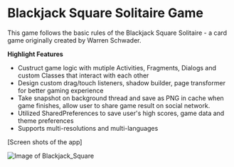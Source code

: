 # Blackjack Square Solitaire Game

This game follows the basic rules of the Blackjack Square Solitaire - a card game originally created by Warren Schwader.

**Highlight Features**

 - Custruct game logic with mutiple Activities, Fragments, Dialogs and custom Classes that interact with each other
 - Design custom drag/touch listeners, shadow builder, page transformer for better gaming experience
 - Take snapshot on background thread and save as PNG in cache when game finishes, allow user to share game result on social network. 
 - Utilized SharedPreferences to save user's high scores, game data and theme preferences
 - Supports multi-resolutions and multi-languages


[Screen shots of the app]

![Image of Blackjack_Square](http://i.imgur.com/8NPKVbC.png)

